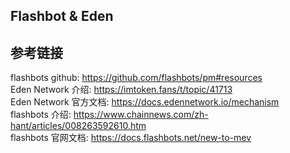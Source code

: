 ## Flashbot & Eden

## 参考链接  
flashbots github: https://github.com/flashbots/pm#resources  
Eden Network 介绍: https://imtoken.fans/t/topic/41713   
Eden Network 官方文档: https://docs.edennetwork.io/mechanism  
flashbots 介绍: https://www.chainnews.com/zh-hant/articles/008263592610.htm  
flashbots 官网文档: https://docs.flashbots.net/new-to-mev  
